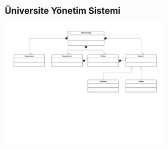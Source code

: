 # Üniversite Yönetim Sistemi

![uys](https://github.com/erezakdogan/JavaPatikasi/blob/master/src/image1.png)
